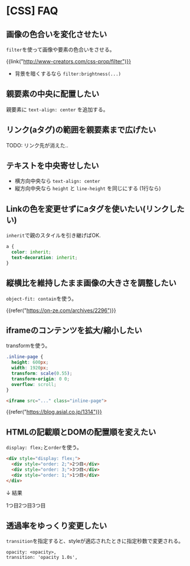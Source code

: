 # [CSS] FAQ


画像の色合いを変化させたい
--------------------------

`filter`を使って画像や要素の色合いをさせる。

{{link("http://www-creators.com/css-prop/filter")}}

* 背景を暗くするなら `filter:brightness(...)`


親要素の中央に配置したい
------------------------

親要素に `text-align: center` を追加する。


リンク(aタグ)の範囲を親要素まで広げたい
---------------------------------------

TODO: リンク先が消えた..


テキストを中央寄せしたい
------------------------

* 横方向中央なら `text-align: center`
* 縦方向中央なら `height` と `line-height` を同じにする (1行なら)

Linkの色を変更せずにaタグを使いたい(リンクしたい)
-------------------------------------------------

`inherit`で親のスタイルを引き継げばOK.

```css
a {
  color: inherit;
  text-decoration: inherit;
}
```


縦横比を維持したまま画像の大きさを調整したい
--------------------------------------------

`object-fit: contain`を使う。

{{refer("https://on-ze.com/archives/2296")}}


iframeのコンテンツを拡大/縮小したい
-----------------------------------

transformを使う。

```css
.inline-page {
  height: 600px;
  width: 1920px;
  transform: scale(0.55);
  transform-origin: 0 0;
  overflow: scroll;
}
```

```html
<iframe src="..." class="inline-page">
```

{{refer("https://blog.asial.co.jp/1314")}}


HTMLの記載順とDOMの配置順を変えたい
----------------------------------

`display: flex;`と`order`を使う。

```html
<div style="display: flex;">
  <div style="order: 2;">2つ目</div>
  <div style="order: 3;">3つ目</div>
  <div style="order: 1;">1つ目</div>
</div>
```

↓ 結果

<div style="display: flex;">
  <div style="order: 2;">2つ目</div>
  <div style="order: 3;">3つ目</div>
  <div style="order: 1;">1つ目</div>
</div>


透過率をゆっくり変更したい
--------------------------

`transition`を指定すると、styleが適応されたときに指定秒数で変更される。

```
opacity: <opacity>,
transition: 'opacity 1.0s',
```
